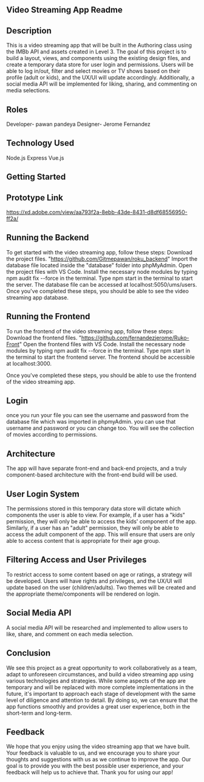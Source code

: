 ## Video Streaming App Readme

## Description
This is a video streaming app that will be built in the Authoring class using the IMBb API and assets created in Level 3. The goal of this project is to build a layout, views, and components using the existing design files, and create a temporary data store for user login and permissions. Users will be able to log in/out, filter and select movies or TV shows based on their profile (adult or kids), and the UX/UI will update accordingly. Additionally, a social media API will be implemented for liking, sharing, and commenting on media selections.

## Roles
Developer- pawan pandeya
Designer- Jerome Fernandez


## Technology Used
Node.js
Express
Vue.js

## Getting Started

## Prototype Link
https://xd.adobe.com/view/aa793f2a-8ebb-43de-8431-d8df68556950-ff2a/

## Running the Backend 
To get started with the video streaming app, follow these steps:
Download the project files. "https://github.com/Gitmepawan/roku_backend"
Import the database file located inside the "database" folder into phpMyAdmin.
Open the project files with VS Code.
Install the necessary node modules by typing npm audit fix --force in the terminal.
Type npm start in the terminal to start the server.
The database file can be accessed at localhost:5050/ums/users.
Once you've completed these steps, you should be able to see the video streaming app database.

## Running the Frontend
To run the frontend of the video streaming app, follow these steps:
Download the frontend files. "https://github.com/fernandezjerome/Ruko-Front"
Open the frontend files with VS Code.
Install the necessary node modules by typing npm audit fix --force in the terminal.
Type npm start in the terminal to start the frontend server.
The frontend should be accessible at localhost:3000.

Once you've completed these steps, you should be able to use the frontend of the video streaming app.


## Login
once you run your file you can see the username and password from the database file which was imported in phpmyAdmin.
you can use that username and password or you can change too. You will see the collection of movies according to permissions.

## Architecture
The app will have separate front-end and back-end projects, and a truly component-based architecture with the front-end build will be used.

## User Login System
The permissions stored in this temporary data store will dictate which components the user is able to view. For example, if a user has a "kids" permission, they will only be able to access the kids' component of the app. Similarly, if a user has an "adult" permission, they will only be able to access the adult component of the app. This will ensure that users are only able to access content that is appropriate for their age group.

## Filtering Access and User Privileges
To restrict access to some content based on age or ratings, a strategy will be developed. Users will have rights and privileges, and the UX/UI will update based on the user (children/adults). Two themes will be created and the appropriate theme/components will be rendered on login.

## Social Media API
A social media API will be researched and implemented to allow users to like, share, and comment on each media selection.

## Conclusion
We see this project as a great opportunity to work collaboratively as a team, adapt to unforeseen circumstances, and build a video streaming app using various technologies and strategies. While some aspects of the app are temporary and will be replaced with more complete implementations in the future, it's important to approach each stage of development with the same level of diligence and attention to detail. By doing so, we can ensure that the app functions smoothly and provides a great user experience, both in the short-term and long-term.

## Feedback
We hope that you enjoy using the video streaming app that we have built. Your feedback is valuable to us, and we encourage you to share your thoughts and suggestions with us as we continue to improve the app. Our goal is to provide you with the best possible user experience, and your feedback will help us to achieve that. Thank you for using our app!
